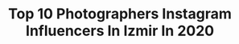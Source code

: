 ---
title: Top 10 Photographers Instagram Influencers In Izmir In 2020
description: >-
  Find top photographers Instagram influencers in Izmir in 2020. Most popular hashtags: #izmir #istanbul #ig #photooftheday.
platform: Instagram
profiles:
  - username: "mcbilal83"
    fullname: >-
      Bilal Çaltaşı
    location: "Turkey"
    followers: 47967
    engagement: 306
    commentsToLikes: 0.034232
    avatar: "https://scontent-lhr8-1.cdninstagram.com/v/t51.2885-19/s320x320/83353566_544770096383123_7905731604369113088_n.jpg?_nc_ht=scontent-lhr8-1.cdninstagram.com&_nc_ohc=FXOhb1pAIf0AX8tL3Zb&oh=e59f86fd64841ed84202b77458a1e435&oe=5EB2DD95"
    verified: false
    hashtags: "#birgi, #travel, #happy, #beautifuldestinations"
  - username: "rotasizgezgin__"
    fullname: >-
      𝙼𝚎𝚑𝚖𝚎𝚝 𝙰𝙺Ç𝙰𝚈
    location: "Turkey"
    followers: 6682
    engagement: 1252
    commentsToLikes: 0.288680
    avatar: "https://scontent-lhr8-1.cdninstagram.com/v/t51.2885-19/s320x320/69318461_443093049897818_1618841528266915840_n.jpg?_nc_ht=scontent-lhr8-1.cdninstagram.com&_nc_ohc=NjotU0A6XJIAX_WRV2T&oh=2bae52f0f1f2118b917b35d5ad6a1a19&oe=5EBC6F91"
    verified: false
    hashtags: "#gsayfalar101, #gezginfoto, #sonbahar, #merrychirstmas"
  - username: "naturel_turkey"
    fullname: >-
      naturel_turkey ↕🇹🇷
    location: "Turkey"
    followers: 14565
    engagement: 1044
    commentsToLikes: 0.149061
    avatar: "https://scontent-ams4-1.cdninstagram.com/v/t51.2885-19/s320x320/45708786_1965439220201581_1769325624561762304_n.jpg?_nc_ht=scontent-ams4-1.cdninstagram.com&_nc_ohc=NT8WZpPmE94AX_pB1Sf&oh=5ada067220641d8b3bd85195f5b0fdc0&oe=5EB933F6"
    verified: false
    hashtags: "#insta, #religion, #trees, #skylovers"
  - username: "izmirde_bir_sehzade"
    fullname: >-
      Murat Can Kırmızıgül
    location: "Turkey"
    followers: 7385
    engagement: 1303
    commentsToLikes: 0.086364
    avatar: "https://scontent-lhr8-1.cdninstagram.com/v/t51.2885-19/s320x320/83731298_514354819199202_1304244721547214848_n.jpg?_nc_ht=scontent-lhr8-1.cdninstagram.com&_nc_ohc=Ze8Xc1GIhZgAX8omY_q&oh=287e6505f173ff42ac12b33d5ddb3ecb&oe=5EBA7654"
    verified: false
    hashtags: "#turkshutter, #karak, #besteuropephotos, #hei"
  - username: "blackjacckk"
    fullname: >-
      Mutluluk içimde onu yedim😊
    location: "Turkey"
    followers: 12789
    engagement: 562
    commentsToLikes: 0.101543
    avatar: "https://scontent-atl3-1.cdninstagram.com/v/t51.2885-19/s320x320/88303478_193035091963966_1863832879511896064_n.jpg?_nc_ht=scontent-atl3-1.cdninstagram.com&_nc_ohc=KRPbkrbIg4gAX-ITiFX&oh=d2cb7c77be53e0d127729b5c6206b622&oe=5EBBEA85"
    verified: false
    hashtags: "#cennet, #istanbul, #cunda, #gununkaresi"
  - username: "korayozpalamutcu"
    fullname: >-
      Koray Özpalamutçu
    location: "Turkey"
    followers: 403683
    engagement: 196
    commentsToLikes: 0.021923
    avatar: "https://scontent-arn2-1.cdninstagram.com/v/t51.2885-19/s320x320/90427136_212633836609265_6224494015291588608_n.jpg?_nc_ht=scontent-arn2-1.cdninstagram.com&_nc_ohc=hi0Cq3XLhlsAX8laUX-&oh=9c8fdd750eb33226ff60adbeaf3ff569&oe=5EBA225E"
    verified: false
    hashtags: "#earthpix, #citybestpics, #staystrong, #reflectiongram"
  - username: "selmanigar"
    fullname: >-
      S E L M A N I G A R
    location: "Turkey"
    followers: 10518
    engagement: 515
    commentsToLikes: 0.047574
    avatar: "https://scontent-itm1-1.cdninstagram.com/v/t51.2885-19/s320x320/80630679_319765312250018_2213475017344155648_n.jpg?_nc_ht=scontent-itm1-1.cdninstagram.com&_nc_ohc=JmUdpLfgO5kAX-2TUnW&oh=03d13024ad159cdd94e11c29cf1293d1&oe=5EA678A5"
    verified: false
    hashtags: "#interiordesign, #amsterdam, #quarantinelife, #best"
  - username: "ozden0628"
    fullname: >-
      Özden
    location: "Turkey"
    followers: 4684
    engagement: 1971
    commentsToLikes: 0.193308
    avatar: "https://scontent-ams4-1.cdninstagram.com/v/t51.2885-19/s320x320/74673900_823230048114573_2155582818153922560_n.jpg?_nc_ht=scontent-ams4-1.cdninstagram.com&_nc_ohc=o-GTQE7fU4UAX-z9InG&oh=ff781466c474d679174c2b5427059e43&oe=5EB90698"
    verified: false
    hashtags: "#superhubs, #nallihan, #worldprime, #erzurum"
  - username: "egriboz"
    fullname: >-
      Mustafa Eğriboz
    location: "Turkey"
    followers: 31561
    engagement: 308
    commentsToLikes: 0.016528
    avatar: "https://scontent-bos3-1.cdninstagram.com/v/t51.2885-19/s320x320/91294616_652327278895549_1786708860447227904_n.jpg?_nc_ht=scontent-bos3-1.cdninstagram.com&_nc_ohc=XSMgn_xLhv4AX_A8w8W&oh=44c819ad80c03306d9d08f8862fc0b4e&oe=5EBC82A2"
    verified: false
    hashtags: "#styleblogger, #stylebook, #trend, #follow4follow"
  - username: "biguzelkadraj"
    fullname: >-
      Yer, içer, okur, gezer, tozar
    location: "Turkey"
    followers: 6448
    engagement: 1588
    commentsToLikes: 0.042379
    avatar: "https://scontent-atl3-1.cdninstagram.com/v/t51.2885-19/s320x320/91463540_162712914919873_9117557103676882944_n.jpg?_nc_ht=scontent-atl3-1.cdninstagram.com&_nc_ohc=Oiw4vgjJqVsAX_Ns0Pu&oh=bc9c0eb3d86dd4414c56a366f84e3559&oe=5EBB7D9D"
    verified: false
    hashtags: "#landscapephotography, #7iklim7bolge, #sultanahmet, #beyda"
---